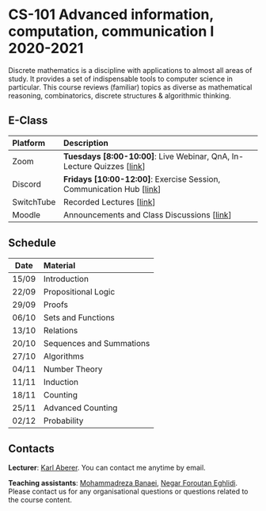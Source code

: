 # CS-101 Advanced information, computation, communication I 2020-2021

Discrete mathematics is a discipline with applications to almost all areas of study. It provides a set of indispensable tools to computer science in particular. This course reviews (familiar) topics as diverse as mathematical reasoning, combinatorics, discrete structures & algorithmic thinking.

<!-- ###### Lecturer: ***[Karl Aberer](http://lsir.epfl.ch/aberer/)***, Teaching Assistants: [Mohammadreza Banaei](mohammadreza.banaei@epfl.ch), [Negar Foroutan Eghlidi](https://people.epfl.ch/negar.foroutan) -->

## E-Class

| Platform | Description  |
|:---------|:-----------|
Zoom | **Tuesdays [8:00-10:00]**: Live Webinar, QnA, In-Lecture Quizzes [[link](https://epfl.zoom.us/j/93750354361)] |
Discord |  **Fridays [10:00-12:00]**: Exercise Session, Communication Hub [[link](https://discord.gg/wxYbMsm)] |
SwitchTube | Recorded Lectures [[link](https://tube.switch.ch/channels/355bebaa)]|
Moodle | Announcements and Class Discussions [[link](https://moodle.epfl.ch/course/view.php?id=16329)]|


## Schedule
| Date      |  Material                   |
|:---------:|:----------------------------|
| 15/09     |  Introduction               | 
| 22/09     |  Propositional Logic        |
| 29/09     |  Proofs                     |
| 06/10     |  Sets and Functions         |
| 13/10     |  Relations                  |
| 20/10     |  Sequences and Summations   |
| 27/10     |  Algorithms                 |
| 04/11     |  Number Theory              |
| 11/11     |  Induction                  |
| 18/11     |  Counting                   |
| 25/11     |  Advanced Counting          |
| 02/12     |  Probability                |


## Contacts

**Lecturer**: [Karl Aberer](http://lsir.epfl.ch/aberer).
You can contact me anytime by email.

**Teaching assistants**: [Mohammadreza Banaei](mohammadreza.banaei@epfl.ch), [Negar Foroutan Eghlidi](https://people.epfl.ch/negar.foroutan).
Please contact us for any organisational questions or questions related to the course content.
